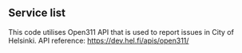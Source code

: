 ## Service list

This code utilises Open311 API that is used to report issues in City of Helsinki. API reference: https://dev.hel.fi/apis/open311/
